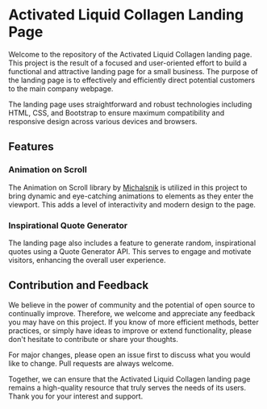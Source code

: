 # Activated Liquid Collagen Landing Page

Welcome to the repository of the Activated Liquid Collagen landing page. This project is the result of a focused and user-oriented effort to build a functional and attractive landing page for a small business. The purpose of the landing page is to effectively and efficiently direct potential customers to the main company webpage.

The landing page uses straightforward and robust technologies including HTML, CSS, and Bootstrap to ensure maximum compatibility and responsive design across various devices and browsers.

## Features

### Animation on Scroll

The Animation on Scroll library by [Michalsnik](https://github.com/michalsnik/aos) is utilized in this project to bring dynamic and eye-catching animations to elements as they enter the viewport. This adds a level of interactivity and modern design to the page.

### Inspirational Quote Generator

The landing page also includes a feature to generate random, inspirational quotes using a Quote Generator API. This serves to engage and motivate visitors, enhancing the overall user experience.

## Contribution and Feedback

We believe in the power of community and the potential of open source to continually improve. Therefore, we welcome and appreciate any feedback you may have on this project. If you know of more efficient methods, better practices, or simply have ideas to improve or extend functionality, please don't hesitate to contribute or share your thoughts.

For major changes, please open an issue first to discuss what you would like to change. Pull requests are always welcome.

Together, we can ensure that the Activated Liquid Collagen landing page remains a high-quality resource that truly serves the needs of its users. Thank you for your interest and support.
